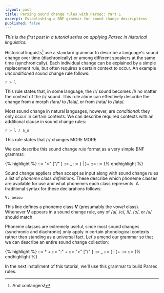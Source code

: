 ```yaml
---
layout: post
title: Parsing sound change rules with Parsec: Part 1
excerpt: Establishing a BNF grammar for sound change descriptions
published: false
---
```


*This is the first post in a tutorial series on applying Parsec in
 historical linguistics.*

Historical linguists[^1] use a standard grammar to describe a language's
sound change over time (diachronically) or among different speakers at
the same time (synchronically). Each individual change can be explained
by a simple replacement rule, but often requires a certain context to
occur. An example *unconditioned* sound change rule follows:

    r > l

This rule states that, in some language, the /r/ sound becomes /l/ no
matter the context of the /r/ sound. This rule alone can effectively
describe the change from a morph /fara/ to /fala/, or from /rata/ to
/lata/.

Most sound change in natural languages, however, are *conditional*: they
only occur in certain contexts. We can describe required contexts with
an additional clause in sound change rules:

    r > l / a_o

This rule states that /r/ changes MORE MORE

We can describe this sound change rule format as a very simple BNF
grammar:

{% highlight %}
<rule>          ::= <context> ">" <replacement> ["/" <condition>]
<condition>     ::= <context>_<context>
<context>       ::= (<phoneme> | <phoneme-class>)+
<phoneme>       ::= <lowercase-letter>
<phoneme-class> ::= <uppercase-letter>
{% endhighlight %}

Sound change appliers often accept as input along with sound change
rules a list of *phoneme class definitions*. These describe which
phoneme classes are available for use and what phonemes each class
represents. A traditional syntax for these declarations follows:

    V: aeiou

This line defines a phoneme class **V** (presumably the *vowel* class).
Whenever **V** appears in a sound change rule, any of /a/, /e/, /i/,
/o/, or /u/ should match.

Phoneme classes are extremely useful, since most sound changes
(synchronic and diachronic) only apply in certain phonological contexts
rather than standing as a universal fact. Let's amend our grammar so
that we can describe an entire sound change collection:

{% highlight %}
<file>                     ::= <phoneme-class-definition>* <EOL> <rule>+
<phoneme-class-definition> ::= <phoneme-class> ":" <phoneme>+
<rule>                     ::= <context> ">" <replacement> ["/" <condition>]
<condition>                ::= <context>_<context>
<context>                  ::= (<phoneme> | <phoneme-class>)+
<phoneme>                  ::= <lowercase-letter>
<phoneme-class>            ::= <uppercase-letter>
{% endhighlight %}

In the next installment of this tutorial, we'll use this grammar to
build Parsec rules.

[^1]: And conlangers!
